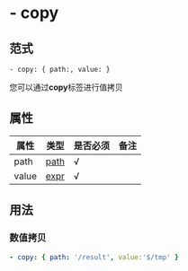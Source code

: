 # \- copy

## 范式
```
- copy: { path:, value: }
```
您可以通过**copy**标签进行值拷贝

## 属性
| 属性 | 类型 | 是否必须 | 备注 |
|--------|--------|--------|--------|
|   path   | [path](datatype.md)  | √ |   |
|   value   | [expr](datatype.md)  | √  |   |

## 用法
### 数值拷贝
```yaml
- copy: { path: '/result', value:'$/tmp' }
```